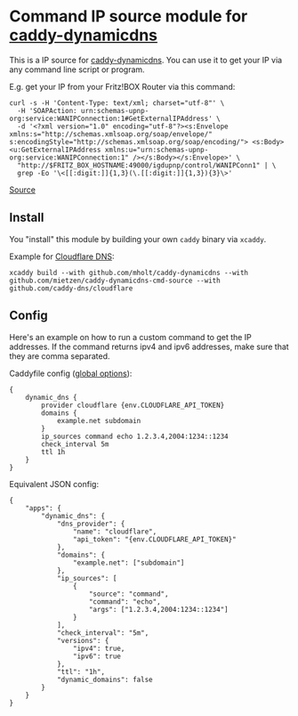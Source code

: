 Command IP source module for [caddy-dynamicdns](https://github.com/mholt/caddy-dynamicdns)
=========================

This is a IP source for [caddy-dynamicdns](https://github.com/mholt/caddy-dynamicdns). You can use it to get your IP via any command line script or program.

E.g. get your IP from your Fritz!BOX Router via this command:

```Shell
curl -s -H 'Content-Type: text/xml; charset="utf-8"' \
  -H 'SOAPAction: urn:schemas-upnp-org:service:WANIPConnection:1#GetExternalIPAddress' \
  -d '<?xml version="1.0" encoding="utf-8"?><s:Envelope xmlns:s="http://schemas.xmlsoap.org/soap/envelope/" s:encodingStyle="http://schemas.xmlsoap.org/soap/encoding/"> <s:Body> <u:GetExternalIPAddress xmlns:u="urn:schemas-upnp-org:service:WANIPConnection:1" /></s:Body></s:Envelope>' \
  "http://$FRITZ_BOX_HOSTNAME:49000/igdupnp/control/WANIPConn1" | \
  grep -Eo '\<[[:digit:]]{1,3}(\.[[:digit:]]{1,3}){3}\>'
```
[Source](https://github.com/ddclient/ddclient/blob/4458cceb1b29b4b85fbe4f38f3381a6621048d00/sample-get-ip-from-fritzbox)

## Install

You "install" this module by building your own `caddy` binary via `xcaddy`.

Example for [Cloudflare DNS](https://github.com/caddy-dns/cloudflare):

```Shell
xcaddy build --with github.com/mholt/caddy-dynamicdns --with github.com/mietzen/caddy-dynamicdns-cmd-source --with github.com/caddy-dns/cloudflare 
```

## Config

Here's an example on how to run a custom command to get the IP addresses. If the command returns ipv4 and ipv6 addresses, make sure that they are comma separated.

Caddyfile config ([global options](https://caddyserver.com/docs/caddyfile/options)):

```
{
	dynamic_dns {
		provider cloudflare {env.CLOUDFLARE_API_TOKEN}
		domains {
			example.net subdomain
		}
        ip_sources command echo 1.2.3.4,2004:1234::1234
        check_interval 5m
        ttl 1h
	}
}
```

Equivalent JSON config:

```jsonc
{
	"apps": {
		"dynamic_dns": {
			"dns_provider": {
				"name": "cloudflare",
				"api_token": "{env.CLOUDFLARE_API_TOKEN}"
			},
			"domains": {
				"example.net": ["subdomain"]
			},
			"ip_sources": [
				{
					"source": "command",
					"command": "echo",
					"args": ["1.2.3.4,2004:1234::1234"]
				}
			],
			"check_interval": "5m",
			"versions": {
				"ipv4": true,
				"ipv6": true
			},
			"ttl": "1h",
			"dynamic_domains": false
		}
	}
}
```
